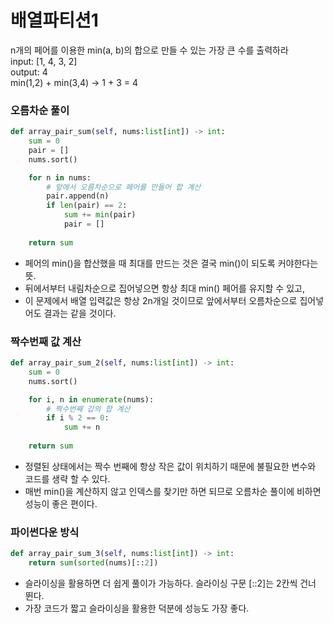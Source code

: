 # 배열파티션1
n개의 페어를 이용한 min(a, b)의 합으로 만들 수 있는 가장 큰 수를 출력하라   
input: [1, 4, 3, 2]   
output: 4   
min(1,2) + min(3,4) -> 1 + 3 = 4    


### 오름차순 풀이
```python
def array_pair_sum(self, nums:list[int]) -> int:
    sum = 0
    pair = []
    nums.sort()

    for n in nums:
        # 앞에서 오름차순으로 페어를 만들어 합 계산
        pair.append(n)
        if len(pair) == 2:
            sum += min(pair)
            pair = []
    
    return sum
```
* 페어의 min()을 합산했을 때 최대를 만드는 것은 결국 min()이 되도록 커야한다는 뜻.
* 뒤에서부터 내림차순으로 집어넣으면 항상 최대 min() 페어를 유지할 수 있고,
* 이 문제에서 배열 입력값은 항상 2n개일 것이므로 앞에서부터 오름차순으로 집어넣어도 결과는 같을 것이다.


### 짝수번째 값 계산
```python
def array_pair_sum_2(self, nums:list[int]) -> int:
    sum = 0
    nums.sort()

    for i, n in enumerate(nums):
        # 짝수번째 갑의 합 계산
        if i % 2 == 0:
            sum += n
    
    return sum
```
* 정렬된 상태에서는 짝수 번째에 항상 작은 값이 위치하기 때문에 불필요한 변수와 코드를 생략 할 수 있다.
* 매번 min()을 계산하지 않고 인덱스를 찾기만 하면 되므로 오름차순 풀이에 비하면 성능이 좋은 편이다.


### 파이썬다운 방식
```python
def array_pair_sum_3(self, nums:list[int]) -> int:
    return sum(sorted(nums)[::2])
```
* 슬라이싱을 활용하면 더 쉽게 풀이가 가능하다. 슬라이싱 구문 [::2]는 2칸씩 건너 뛴다.
* 가장 코드가 짧고 슬라이싱을 활용한 덕분에 성능도 가장 좋다.
